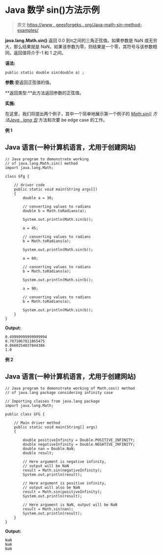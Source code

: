 # Java 数学 sin()方法示例

> 原文:[https://www . geesforgeks . org/Java-math-sin-method-examples/](https://www.geeksforgeeks.org/java-math-sin-method-examples/)

**java.lang.Math.sin()** 返回 0.0 到π之间的三角正弦值。如果参数是 NaN 或无穷大，那么结果就是 NaN。如果该参数为零，则结果是一个零，其符号与该参数相同。返回值将介于-1 和 1 之间。

**语法:**

```
public static double sin(double a) ;
```

**参数**:要返回正弦值的值。

**返回类型:**此方法返回参数的正弦值。

**实施:**

在这里，我们将提出两个例子，其中一个简单地展示第一个例子的 [*Math.sin()*](https://www.geeksforgeeks.org/java-math-sin-method-examples/) *方法*[*Java . lang 包*](https://www.geeksforgeeks.org/java-lang-package-java/) 方法和次要 be edge case 的工作。

**例 1**

## Java 语言(一种计算机语言，尤用于创建网站)

```
// Java program to demonstrate working
// of java.lang.Math.sin() method
import java.lang.Math;

class Gfg {

    // driver code
    public static void main(String args[])
    {
        double a = 30;

        // converting values to radians
        double b = Math.toRadians(a);

        System.out.println(Math.sin(b));

        a = 45;

        // converting values to radians
        b = Math.toRadians(a);

        System.out.println(Math.sin(b));

        a = 60;

        // converting values to radians
        b = Math.toRadians(a);

        System.out.println(Math.sin(b));

        a = 90;

        // converting values to radians
        b = Math.toRadians(a);

        System.out.println(Math.sin(b));
    }
}
```

**Output:** 

```
0.49999999999999994
0.7071067811865475
0.8660254037844386
1.0
```

**例 2**

## Java 语言(一种计算机语言，尤用于创建网站)

```
// Java program to demonstrate working of Math.cos() method
// of java.lang package considering infinity case

// Importing classes from java.lang package
import java.lang.Math;

public class GFG {

    // Main driver method
    public static void main(String[] args)
    {

        double positiveInfinity = Double.POSITIVE_INFINITY;
        double negativeInfinity = Double.NEGATIVE_INFINITY;
        double nan = Double.NaN;
        double result;

        // Here argument is negative infinity,
        // output will be NaN
        result = Math.sin(negativeInfinity);
        System.out.println(result);

        // Here argument is positive infinity,
        // output will also be NaN
        result = Math.sin(positiveInfinity);
        System.out.println(result);

        // Here argument is NaN, output will be NaN
        result = Math.sin(nan);
        System.out.println(result);
    }
}
```

**Output:** 

```
NaN
NaN
NaN
```